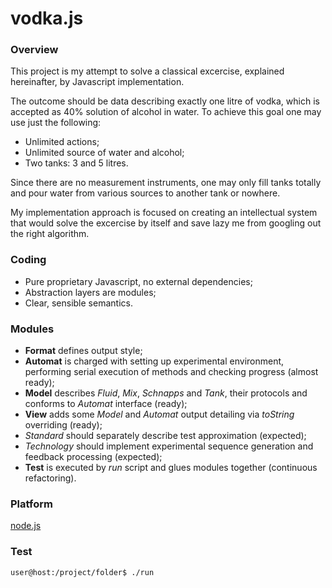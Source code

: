 vodka.js
========

### Overview

This project is my attempt to solve
a classical excercise, explained hereinafter,
by Javascript implementation.

The outcome should be data describing exactly one litre of vodka,
which is accepted as 40% solution of alcohol in water.
To achieve this goal one may use just the following:

* Unlimited actions;
* Unlimited source of water and alcohol;
* Two tanks: 3 and 5 litres.

Since there are no measurement instruments,
one may only fill tanks totally and
pour water from various sources to another tank or nowhere.

My implementation approach is focused on
creating an intellectual system that would
solve the excercise by itself and
save lazy me from googling out the right algorithm.

### Coding

* Pure proprietary Javascript, no external dependencies;
* Abstraction layers are modules;
* Clear, sensible semantics.

### Modules

* __Format__ defines output style;
* __Automat__ is charged with setting up experimental environment,
performing serial execution of methods and checking progress (almost ready);
* __Model__ describes _Fluid_, _Mix_, _Schnapps_ and _Tank_, their protocols
and conforms to _Automat_ interface (ready);
* __View__ adds some _Model_ and _Automat_ output detailing
via _toString_ overriding (ready);
* _Standard_ should separately describe test approximation (expected);
* _Technology_ should implement experimental sequence generation and feedback processing (expected);
* __Test__ is executed by _run_ script and glues modules together (continuous refactoring).

### Platform

[node.js](http://nodejs.org/)

### Test

```
user@host:/project/folder$ ./run
```
